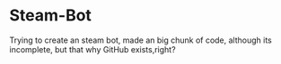 # Steam-Bot
Trying to create an steam bot, made an big chunk of code, although its incomplete, but that why GitHub exists,right?
